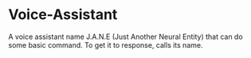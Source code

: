 # Voice-Assistant
A voice assistant name J.A.N.E (Just Another Neural Entity) that can do some basic command. To get it to response, calls its name.
